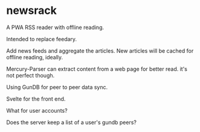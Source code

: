 # newsrack

A PWA RSS reader with offline reading.

Intended to replace feedary. 

Add news feeds and aggregate the articles. New articles will be cached for offline reading, ideally. 

Mercury-Parser can extract content from a web page for better read. it's not perfect though. 

Using GunDB for peer to peer data sync. 

Svelte for the front end. 

What for user accounts?

Does the server keep a list of a user's gundb peers? 


